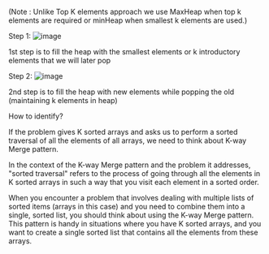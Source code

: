 
(Note : Unlike Top K elements approach we use MaxHeap when top k elements are required or minHeap when smallest k elements are used.)






Step 1:
![image](https://github.com/gregbg218/DSA/assets/72642906/ab70c7dd-45a4-43e6-8f35-80b328b72a84)



1st step is to fill the heap with the smallest elements or k introductory elements that we will later pop

Step 2:
![image](https://github.com/gregbg218/DSA/assets/72642906/fd8c38cb-b094-46ee-89b6-f38dbf13a40b)

2nd step is to fill the heap with new elements while popping the old (maintaining k elements in heap)



How to identify?

If the problem gives K sorted arrays and asks us to perform a sorted traversal of all the elements of all arrays, we need to think about K-way Merge pattern.

In the context of the K-way Merge pattern and the problem it addresses, "sorted traversal" refers to the process of going through all the elements in K sorted 
arrays in such a way that you visit each element in a sorted order.

When you encounter a problem that involves dealing with multiple lists of sorted items (arrays in this case) and you need to combine them into a single,
sorted list, you should think about using the K-way Merge pattern. This pattern is handy in situations where you have K sorted arrays,
and you want to create a single sorted list that contains all the elements from these arrays.



